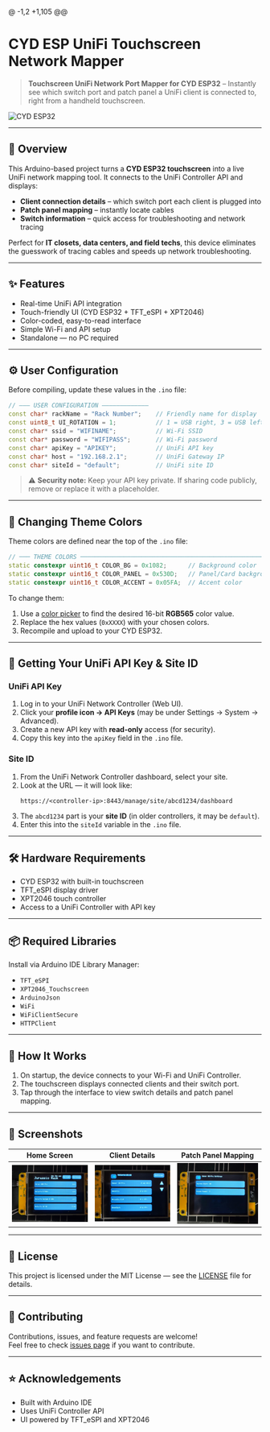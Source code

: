 @ -1,2 +1,105 @@
# CYD ESP UniFi Touchscreen Network Mapper

> **Touchscreen UniFi Network Port Mapper for CYD ESP32** – Instantly see which switch port and patch panel a UniFi client is connected to, right from a handheld touchscreen.

![CYD ESP32](https://i0.wp.com/randomnerdtutorials.com/wp-content/uploads/2024/03/ESP32-Cheap-Yellow-Display-CYD-Board-ESP32-2432S028R-front.jpg?w=750&quality=100&strip=all&ssl=1) <!-- Replace with actual photo path if available -->

---

## 📖 Overview

This Arduino-based project turns a **CYD ESP32 touchscreen** into a live UniFi network mapping tool. It connects to the UniFi Controller API and displays:

- **Client connection details** – which switch port each client is plugged into  
- **Patch panel mapping** – instantly locate cables  
- **Switch information** – quick access for troubleshooting and network tracing  

Perfect for **IT closets, data centers, and field techs**, this device eliminates the guesswork of tracing cables and speeds up network troubleshooting.

---

## ✨ Features

- Real-time UniFi API integration  
- Touch-friendly UI (CYD ESP32 + TFT_eSPI + XPT2046)  
- Color-coded, easy-to-read interface  
- Simple Wi-Fi and API setup  
- Standalone — no PC required

---

## ⚙️ User Configuration

Before compiling, update these values in the `.ino` file:

```cpp
// ——— USER CONFIGURATION —————————————
const char* rackName = "Rack Number";    // Friendly name for display
const uint8_t UI_ROTATION = 1;           // 1 = USB right, 3 = USB left
const char* ssid = "WIFINAME";           // Wi-Fi SSID
const char* password = "WIFIPASS";       // Wi-Fi password
const char* apiKey = "APIKEY";           // UniFi API key
const char* host = "192.168.2.1";        // UniFi Gateway IP
const char* siteId = "default";          // UniFi site ID
```

> ⚠️ **Security note:** Keep your API key private. If sharing code publicly, remove or replace it with a placeholder.

---

## 🎨 Changing Theme Colors

Theme colors are defined near the top of the `.ino` file:

```cpp
// ─── THEME COLORS ─────────────────────────────────────────────────────────────
static constexpr uint16_t COLOR_BG = 0x1082;      // Background color
static constexpr uint16_t COLOR_PANEL = 0x530D;   // Panel/Card background
static constexpr uint16_t COLOR_ACCENT = 0x05FA;  // Accent color
```

To change them:
1. Use a [color picker](https://rgbcolorpicker.com/565) to find the desired 16-bit **RGB565** color value.  
2. Replace the hex values (`0xXXXX`) with your chosen colors.  
3. Recompile and upload to your CYD ESP32.

---

## 🔑 Getting Your UniFi API Key & Site ID

### **UniFi API Key**
1. Log in to your UniFi Network Controller (Web UI).  
2. Click your **profile icon → API Keys** (may be under Settings → System → Advanced).  
3. Create a new API key with **read-only** access (for security).  
4. Copy this key into the `apiKey` field in the `.ino` file.

### **Site ID**
1. From the UniFi Network Controller dashboard, select your site.  
2. Look at the URL — it will look like:  
   ```
   https://<controller-ip>:8443/manage/site/abcd1234/dashboard
   ```
3. The `abcd1234` part is your **site ID** (in older controllers, it may be `default`).  
4. Enter this into the `siteId` variable in the `.ino` file.

---

## 🛠 Hardware Requirements

- CYD ESP32 with built-in touchscreen  
- TFT_eSPI display driver  
- XPT2046 touch controller  
- Access to a UniFi Controller with API key

---

## 📦 Required Libraries

Install via Arduino IDE Library Manager:

- `TFT_eSPI`
- `XPT2046_Touchscreen`
- `ArduinoJson`
- `WiFi`
- `WiFiClientSecure`
- `HTTPClient`

---

## 🚀 How It Works

1. On startup, the device connects to your Wi-Fi and UniFi Controller.  
2. The touchscreen displays connected clients and their switch port.  
3. Tap through the interface to view switch details and patch panel mapping.  

---

## 📸 Screenshots

| Home Screen | Client Details | Patch Panel Mapping |
|-------------|----------------|---------------------|
| ![Home](docs/home.jfif) | ![Client](docs/client.jfif) | ![Patch](docs/patch.jfif) |

---

## 📄 License

This project is licensed under the MIT License — see the [LICENSE](LICENSE) file for details.

---

## 🤝 Contributing

Contributions, issues, and feature requests are welcome!  
Feel free to check [issues page](../../issues) if you want to contribute.

---

## ⭐ Acknowledgements

- Built with Arduino IDE  
- Uses UniFi Controller API  
- UI powered by TFT_eSPI and XPT2046  
